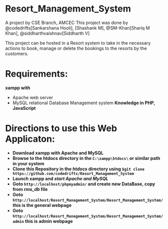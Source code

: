 # Resort_Management_System
A project by CSE Branch, AMCEC
This project was done by @codedrifts[Sankarshana Hooli], [Shashank M], @SM-Khan[Shariq M Khan], @siddharthvaishnav[Siddharth V]

This project can be hosted in a Resort system to take in the necessary actions to book, manage or delete the bookings to the resorts by the customers.

# Requirements:
**xampp with** 
- Apache web server
- MySQL relational Database Management system
**Knowledge in PHP, JavaScript**

# Directions to use this Web Applicaton:

- **Download xampp with Apache and MySQL**
- **Browse to the htdocs directory in the `C:\xampp\htdocs\` or similar path in your system**
- **Clone this Repository in the *htdocs* directory using `$git clone https://github.com/codedrifts/Resort_Management_System`**
- **Launch xampp and *start Apache and MySQL***
- **Goto `http://localhost/phpmyadmin/` and create new DataBase, copy from *rms_db* file**
- **Goto `http://localhost/Resort_Management_System/Resort_Management_System/` this is the general webpage**
- **Goto `http://localhost/Resort_Management_System/Resort_Management_System/admin` this is admin webpage**
